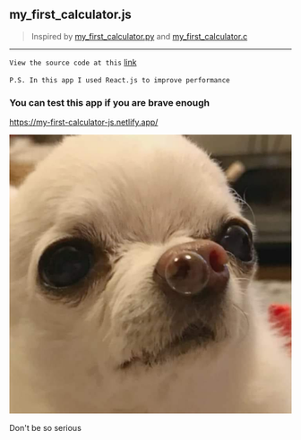 ## my_first_calculator.js

> Inspired by [my_first_calculator.py](https://github.com/AceLewis/my_first_calculator.py) and [my_first_calculator.c](https://github.com/shellcxd3/my_first_calculator.c)

________________________________


`View the source code at this` [link](https://github.com/iMykhailychenko/my_first_calculator.js/blob/main/src/my_first_calculator.js)  

`P.S. In this app I used React.js to improve performance`  
### You can test this app if you are brave enough
https://my-first-calculator-js.netlify.app/


<img src="/public/meme.jpg" alt="" />

Don't be so serious